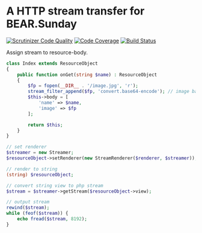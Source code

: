 # A HTTP stream transfer for BEAR.Sunday

[![Scrutinizer Code Quality](https://scrutinizer-ci.com/g/bearsunday/BEAR.Streamer/badges/quality-score.png?b=master)](https://scrutinizer-ci.com/g/bearsunday/BEAR.Streamer/?branch=1.x)
[![Code Coverage](https://scrutinizer-ci.com/g/bearsunday/BEAR.Streamer/badges/coverage.png?b=master)](https://scrutinizer-ci.com/g/bearsunday/BEAR.Streamer/?branch=1.x)
[![Build Status](https://travis-ci.org/bearsunday/BEAR.Streamer.svg?branch=1.x)](https://travis-ci.org/bearsunday/BEAR.Streamer)

Assign stream to resource-body.

```php
class Index extends ResourceObject
{
    public function onGet(string $name) : ResourceObject
    {
        $fp = fopen(__DIR__ . '/image.jpg', 'r');
        stream_filter_append($fp, 'convert.base64-encode'); // image base64 format
        $this->body = [
            'name' => $name,
            'image' => $fp
        ];

        return $this;
    }
}
```

```php
// set renderer
$streamer = new Streamer;
$resourceObject->setRenderer(new StreamRenderer($renderer, $streamer)); // JSON/HTML

// render to string
(string) $resourceObject; 

// convert string view to php stream
$stream = $streamer->getStream($resourceObject->view);

// output stream
rewind($stream);
while (feof($stream)) {
    echo fread($stream, 8192);
}
```